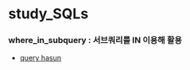 # study_SQLs
### where_in_subquery : 서브쿼리를 IN  이용해 활용
- [query hasun](./hasun/w3schools/where_in_subquery.sql)